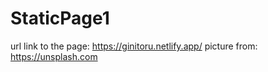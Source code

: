 # StaticPage1
url link to the page: https://ginitoru.netlify.app/
picture from: https://unsplash.com
